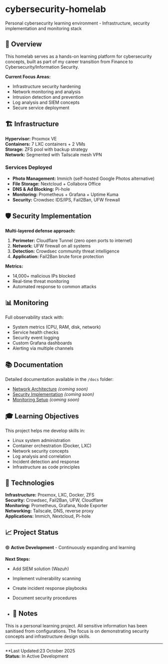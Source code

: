 # cybersecurity-homelab
Personal cybersecurity learning environment - Infrastructure, security implementation and monitoring stack
## 🎯 Overview

This homelab serves as a hands-on learning platform for cybersecurity concepts, built as part of my career transition from Finance to Cybersecurity/Information Security.

**Current Focus Areas:**
- Infrastructure security hardening
- Network monitoring and analysis
- Intrusion detection and prevention
- Log analysis and SIEM concepts
- Secure service deployment

## 🏗️ Infrastructure

**Hypervisor:** Proxmox VE  
**Containers:** 7 LXC containers + 2 VMs  
**Storage:** ZFS pool with backup strategy  
**Network:** Segmented with Tailscale mesh VPN

### Services Deployed
- **Photo Management:** Immich (self-hosted Google Photos alternative)
- **File Storage:** Nextcloud + Collabora Office
- **DNS & Ad Blocking:** Pi-hole
- **Monitoring:** Prometheus + Grafana + Uptime Kuma
- **Security:** Crowdsec IDS/IPS, Fail2Ban, UFW firewall

## 🛡️ Security Implementation

**Multi-layered defense approach:**

1. **Perimeter:** Cloudflare Tunnel (zero open ports to internet)
2. **Network:** UFW firewall on all systems
3. **Detection:** Crowdsec community threat intelligence
4. **Application:** Fail2Ban brute force protection

**Metrics:**
- 14,000+ malicious IPs blocked
- Real-time threat monitoring
- Automated response to common attacks

## 📊 Monitoring

Full observability stack with:
- System metrics (CPU, RAM, disk, network)
- Service health checks
- Security event logging
- Custom Grafana dashboards
- Alerting via multiple channels

## 📚 Documentation

Detailed documentation available in the `/docs` folder:
- [Network Architecture](docs/architecture.md) *(coming soon)*
- [Security Implementation](docs/security.md) *(coming soon)*
- [Monitoring Setup](docs/monitoring.md) *(coming soon)*

## 🎓 Learning Objectives

This project helps me develop skills in:
- Linux system administration
- Container orchestration (Docker, LXC)
- Network security concepts
- Log analysis and correlation
- Incident detection and response
- Infrastructure as code principles

## 🔧 Technologies

**Infrastructure:** Proxmox, LXC, Docker, ZFS  
**Security:** Crowdsec, Fail2Ban, UFW, Cloudflare  
**Monitoring:** Prometheus, Grafana, Node Exporter  
**Networking:** Tailscale, DNS, reverse proxy  
**Applications:** Immich, Nextcloud, Pi-hole

## 📈 Project Status

🟢 **Active Development** - Continuously expanding and learning

**Next Steps:**
- Add SIEM solution (Wazuh)
- Implement vulnerability scanning
- Create incident response playbooks
- Document security procedures

- ## 📝 Notes

This is a personal learning project. All sensitive information has been sanitised from configurations. The focus is on demonstrating security concepts and infrastructure design skills.

---

**Last Updated:23 October 2025  
**Status:** In Active Development
